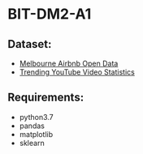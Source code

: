 # BIT-DM2-A1



## Dataset:

* [Melbourne Airbnb Open Data](https://www.kaggle.com/tylerx/melbourne-airbnb-open-data)
* [Trending YouTube Video Statistics](https://www.kaggle.com/datasnaek/youtube-new)


## Requirements:

* python3.7
* pandas
* matplotlib
* sklearn
